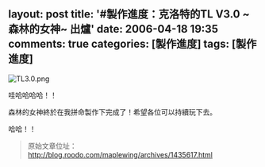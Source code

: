 layout: post
title: '#製作進度：克洛特的TL V3.0 ~森林的女神~ 出爐'
date: 2006-04-18 19:35
comments: true
categories: [製作進度]
tags: [製作進度]
---
![TL3.0.png](/image/qbCoGyZRRAilaapAWtL0_b095db1b.png)

哇哈哈哈哈！！

森林的女神終於在我拼命製作下完成了！希望各位可以持續玩下去。

哈哈！！

> 原始文章位址：http://blog.roodo.com/maplewing/archives/1435617.html